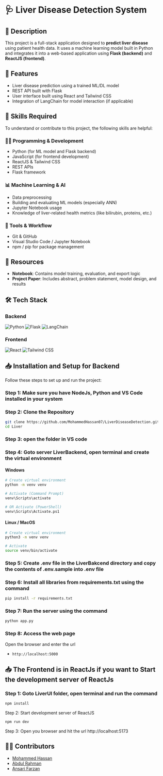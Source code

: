 # 🩺 Liver Disease Detection System

## 📌 Description
This project is a full-stack application designed to **predict liver disease** using patient health data. It uses a machine learning model built in Python and integrates it into a web-based application using **Flask (backend)** and **ReactJS (frontend)**.


## 🚀 Features

- Liver disease prediction using a trained ML/DL model
- REST API built with Flask
- User interface built using React and Tailwind CSS
- Integration of LangChain for model interaction (if applicable)

## 🧠 Skills Required

To understand or contribute to this project, the following skills are helpful:

### 🧑‍💻 Programming & Development
- Python (for ML model and Flask backend)
- JavaScript (for frontend development)
- ReactJS & Tailwind CSS
- REST APIs
- Flask framework

### 📊 Machine Learning & AI
- Data preprocessing
- Building and evaluating ML models (especially ANN)
- Jupyter Notebook usage
- Knowledge of liver-related health metrics (like bilirubin, proteins, etc.)

### 🔧 Tools & Workflow
- Git & GitHub
- Visual Studio Code / Jupyter Notebook
- npm / pip for package management

## 📘 Resources

- **Notebook**: Contains model training, evaluation, and export logic
- **Project Paper**: Includes abstract, problem statement, model design, and results


## 🛠️ Tech Stack

### Backend
![Python](https://img.shields.io/badge/Python-3776AB?style=for-the-badge&logo=python&logoColor=white)
![Flask](https://img.shields.io/badge/Flask-000000?style=for-the-badge&logo=flask&logoColor=white)
![LangChain](https://img.shields.io/badge/Langchain-000000?style=for-the-badge&logo=langchain&logoColor=white)

### Frontend
![React](https://img.shields.io/badge/React-61DAFB?style=for-the-badge&logo=react&logoColor=black)
![Tailwind CSS](https://img.shields.io/badge/TailwindCSS-38B2AC?style=for-the-badge&logo=tailwind-css&logoColor=white)


## 📥 Installation and Setup for Backend

Follow these steps to set up and run the project:

### Step 1: Make sure you have NodeJs, Python and VS Code installed in your system
### Step 2: Clone the Repository
```sh
git clone https://github.com/MohammedHassan07/LiverDiseaseDetection.git
cd Liver
```

### Step 3: open the folder in VS code

### Step 4: Goto server LiverBackend, open terminal and create the virtual environment
#### Windows
```sh
# Create virtual environment
python -m venv venv

# Activate (Command Prompt)
venv\Scripts\activate

# OR Activate (PowerShell)
venv\Scripts\Activate.ps1

```

#### Linux / MacOS
```sh
# Create virtual environment
python3 -m venv venv

# Activate
source venv/bin/activate
```

### Step 5: Create .env file in the LiverBakcend directory and copy the contents of .env.sample into .env file

### Step 6: Install all libraries from requirements.txt using the command
```sh
pip install -r requirements.txt
``` 

### Step 7: Run the server using the command

```sh
python app.py 
```

### Step 8: Access the web page
Open the browser and enter the url
- `http://localhost:5000`


## 📥 The Frontend is in ReactJs if you want to Start the development server of ReactJs 
### Step 1: Goto LiverUI folder, open terminal and run the command
```sh
npm install
```
Step 2: Start development server of ReactJS
```sh
npm run dev
```

Step 3: Open you browser and hit the url
http://localhost:5173

## 👨‍💻 Contributors
- [Mohammed Hassan](https://www.linkedin.com/in/mohammed-hassan-343b00215)
- [Abdul Rahman](https://www.linkedin.com/in/abdulrahman0842)
- [Ansari Farzan](https://www.github.com/itachi791)
